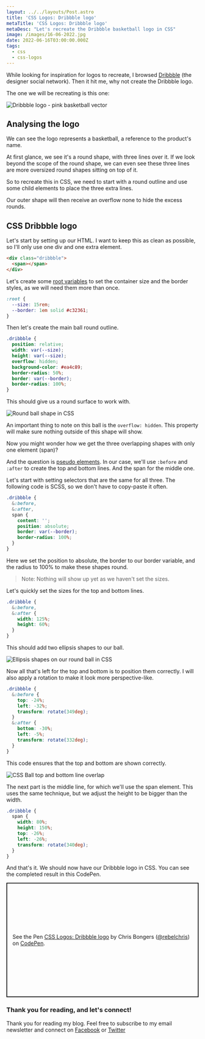 ```yaml
---
layout: ../../layouts/Post.astro
title: 'CSS Logos: Dribbble logo'
metaTitle: 'CSS Logos: Dribbble logo'
metaDesc: "Let's recreate the Dribbble basketball logo in CSS"
image: /images/16-06-2022.jpg
date: 2022-06-16T03:00:00.000Z
tags:
  - css
  - css-logos
---
```


While looking for inspiration for logos to recreate, I browsed [Dribbble](https://dribbble.com/) (the designer social network). Then it hit me, why not create the Dribbble logo.

The one we will be recreating is this one:

![Dribbble logo - pink basketball vector](https://cdn.hashnode.com/res/hashnode/image/upload/v1654495831055/SDIJz_McK.png)

## Analysing the logo

We can see the logo represents a basketball, a reference to the product's name.

At first glance, we see it's a round shape, with three lines over it.
If we look beyond the scope of the round shape, we can even see these three lines are more oversized round shapes sitting on top of it.

So to recreate this in CSS, we need to start with a round outline and use some child elements to place the three extra lines.

Our outer shape will then receive an overflow none to hide the excess rounds.

## CSS Dribbble logo

Let's start by setting up our HTML. I want to keep this as clean as possible, so I'll only use one div and one extra element.

```html
<div class="dribbble">
  <span></span>
</div>
```

Let's create some [root variables](https://daily-dev-tips.com/posts/how-to-use-css-vars/) to set the container size and the border styles, as we will need them more than once.

```css
:root {
  --size: 15rem;
  --border: 1em solid #c32361;
}
```

Then let's create the main ball round outline.

```css
.dribbble {
  position: relative;
  width: var(--size);
  height: var(--size);
  overflow: hidden;
  background-color: #ea4c89;
  border-radius: 50%;
  border: var(--border);
  border-radius: 100%;
}
```

This should give us a round surface to work with.

![Round ball shape in CSS](https://cdn.hashnode.com/res/hashnode/image/upload/v1654497685395/Qtqthj6rL.png)

An important thing to note on this ball is the `overflow: hidden`. This property will make sure nothing outside of this shape will show.

Now you might wonder how we get the three overlapping shapes with only one element (span)?

And the question is [pseudo elements](https://daily-dev-tips.com/posts/css-pseudo-elements/). In our case, we'll use `:before` and `:after` to create the top and bottom lines. And the span for the middle one.

Let's start with setting selectors that are the same for all three. The following code is SCSS, so we don't have to copy-paste it often.

```css
.dribbble {
  &:before,
  &:after,
  span {
    content: '';
    position: absolute;
    border: var(--border);
    border-radius: 100%;
  }
}
```

Here we set the position to absolute, the border to our border variable, and the radius to 100% to make these shapes round.

> Note: Nothing will show up yet as we haven't set the sizes.

Let's quickly set the sizes for the top and bottom lines.

```css
.dribbble {
  &:before,
  &:after {
    width: 125%;
    height: 60%;
  }
}
```

This should add two ellipsis shapes to our ball.

![Ellipsis shapes on our round ball in CSS](https://cdn.hashnode.com/res/hashnode/image/upload/v1654497974206/0MdXUEnkw.png)

Now all that's left for the top and bottom is to position them correctly. I will also apply a rotation to make it look more perspective-like.

```css
.dribbble {
  &:before {
    top: -24%;
    left: -32%;
    transform: rotate(349deg);
  }
  &:after {
    bottom: -30%;
    left: -5%;
    transform: rotate(332deg);
  }
}
```

This code ensures that the top and bottom are shown correctly.

![CSS Ball top and bottom line overlap](https://cdn.hashnode.com/res/hashnode/image/upload/v1654498096796/2Yj_O7bL4.png)

The next part is the middle line, for which we'll use the span element.
This uses the same technique, but we adjust the height to be bigger than the width.

```css
.dribbble {
  span {
    width: 80%;
    height: 150%;
    top: -26%;
    left: -26%;
    transform: rotate(340deg);
  }
}
```

And that's it. We should now have our Dribbble logo in CSS.
You can see the completed result in this CodePen.

<p class="codepen" data-height="300" data-default-tab="html,result" data-slug-hash="KKQBBPR" data-user="rebelchris" style="height: 300px; box-sizing: border-box; display: flex; align-items: center; justify-content: center; border: 2px solid; margin: 1em 0; padding: 1em;">
  <span>See the Pen <a href="https://codepen.io/rebelchris/pen/KKQBBPR">
  CSS Logos: Dribbble logo</a> by Chris Bongers (<a href="https://codepen.io/rebelchris">@rebelchris</a>)
  on <a href="https://codepen.io">CodePen</a>.</span>
</p>
<script async src="https://cpwebassets.codepen.io/assets/embed/ei.js"></script>

### Thank you for reading, and let's connect!

Thank you for reading my blog. Feel free to subscribe to my email newsletter and connect on [Facebook](https://www.facebook.com/DailyDevTipsBlog) or [Twitter](https://twitter.com/DailyDevTips1)
